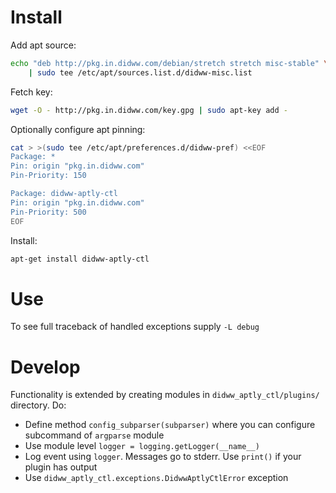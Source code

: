# Install
Add apt source:
```bash
echo "deb http://pkg.in.didww.com/debian/stretch stretch misc-stable" \
    | sudo tee /etc/apt/sources.list.d/didww-misc.list
```
Fetch key:
```bash
wget -O - http://pkg.in.didww.com/key.gpg | sudo apt-key add -
```
Optionally configure apt pinning:
```bash
cat > >(sudo tee /etc/apt/preferences.d/didww-pref) <<EOF
Package: *
Pin: origin "pkg.in.didww.com"
Pin-Priority: 150

Package: didww-aptly-ctl
Pin: origin "pkg.in.didww.com"
Pin-Priority: 500
EOF
```
Install:
```bash
apt-get install didww-aptly-ctl
```
# Use
To see full traceback of handled exceptions  supply `-L debug`
# Develop
Functionality is extended by creating modules in `didww_aptly_ctl/plugins/` directory.
Do:
* Define method `config_subparser(subparser)` where you can configure subcommand of `argparse` module
* Use module level `logger = logging.getLogger(__name__)`
* Log event using `logger`. Messages go to stderr. Use `print()` if your plugin has output
* Use `didww_aptly_ctl.exceptions.DidwwAptlyCtlError` exception
